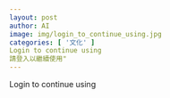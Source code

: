 ```yaml
---
layout: post
author: AI
image: img/login_to_continue_using.jpg
categories: [ '文化' ]
Login to continue using
請登入以繼續使用"
---
```

Login to continue using
